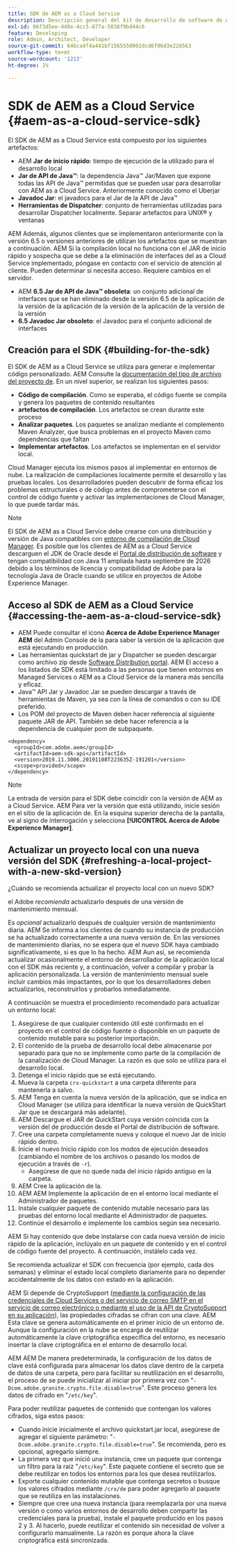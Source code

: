 ```yaml
---
title: SDK de AEM as a Cloud Service
description: Descripción general del kit de desarrollo de software de AEM as a Cloud Service
exl-id: 06f3d5ee-440e-4cc5-877a-5038f9bd44c6
feature: Developing
role: Admin, Architect, Developer
source-git-commit: 646ca4f4a441bf1565558002dcd6f96d3e228563
workflow-type: tm+mt
source-wordcount: '1213'
ht-degree: 1%

---
```


# SDK de AEM as a Cloud Service {#aem-as-a-cloud-service-sdk}

El SDK de AEM as a Cloud Service está compuesto por los siguientes artefactos:

* AEM **Jar de inicio rápido**: tiempo de ejecución de la utilizado para el desarrollo local
* **Jar de API de Java™**: la dependencia Java™ Jar/Maven que expone todas las API de Java™ permitidas que se pueden usar para desarrollar con AEM as a Cloud Service. Anteriormente conocido como el Uberjar
* **Javadoc Jar**: el javadocs para el Jar de la API de Java™
* **Herramientas de Dispatcher**: conjunto de herramientas utilizadas para desarrollar Dispatcher localmente. Separar artefactos para UNIX® y ventanas

AEM Además, algunos clientes que se implementaron anteriormente con la versión 6.5 o versiones anteriores de utilizan los artefactos que se muestran a continuación. AEM Si la compilación local no funciona con el JAR de inicio rápido y sospecha que se debe a la eliminación de interfaces del as a Cloud Service implementado, póngase en contacto con el servicio de atención al cliente. Pueden determinar si necesita acceso. Requiere cambios en el servidor.

* AEM **6.5 Jar de API de Java™ obsoleta**: un conjunto adicional de interfaces que se han eliminado desde la versión 6.5 de la aplicación de la versión de la aplicación de la versión de la aplicación de la versión de la versión
* **6.5 Javadoc Jar obsoleto**: el Javadoc para el conjunto adicional de interfaces

## Creación para el SDK {#building-for-the-sdk}

El SDK de AEM as a Cloud Service se utiliza para generar e implementar código personalizado. AEM Consulte la [documentación del tipo de archivo del proyecto de](https://experienceleague.adobe.com/docs/experience-manager-core-components/using/developing/archetype/using.html?lang=es). En un nivel superior, se realizan los siguientes pasos:

* **Código de compilación**. Como se esperaba, el código fuente se compila y genera los paquetes de contenido resultantes
* **artefactos de compilación**. Los artefactos se crean durante este proceso
* **Analizar paquetes**. Los paquetes se analizan mediante el complemento Maven Analyzer, que busca problemas en el proyecto Maven como dependencias que faltan
* **Implementar artefactos**. Los artefactos se implementan en el servidor local.

Cloud Manager ejecuta los mismos pasos al implementar en entornos de nube. La realización de compilaciones localmente permite el desarrollo y las pruebas locales. Los desarrolladores pueden descubrir de forma eficaz los problemas estructurales o de código antes de comprometerse con el control de código fuente y activar las implementaciones de Cloud Manager, lo que puede tardar más.

>[!NOTE]
>
>El SDK de AEM as a Cloud Service debe crearse con una distribución y versión de Java compatibles con [entorno de compilación de Cloud Manager](/help/implementing/cloud-manager/getting-access-to-aem-in-cloud/build-environment-details.md). Es posible que los clientes de AEM as a Cloud Service descarguen el JDK de Oracle desde el [Portal de distribución de software](https://experience.adobe.com/#/downloads/content/software-distribution/es-es/aemcloud.html) y tengan compatibilidad con Java 11 ampliada hasta septiembre de 2026 debido a los términos de licencia y compatibilidad de Adobe para la tecnología Java de Oracle cuando se utilice en proyectos de Adobe Experience Manager.

## Acceso al SDK de AEM as a Cloud Service {#accessing-the-aem-as-a-cloud-service-sdk}

* AEM Puede consultar el icono **Acerca de Adobe Experience Manager AEM** del Admin Console de la para saber la versión de la aplicación que está ejecutando en producción.
* Las herramientas quickstart de jar y Dispatcher se pueden descargar como archivo zip desde [Software Distribution portal](https://experience.adobe.com/#/downloads/content/software-distribution/es-es/aemcloud.html). AEM El acceso a los listados de SDK está limitado a las personas que tienen entornos en Managed Services o AEM as a Cloud Service de la manera más sencilla y eficaz.
* Java™ API Jar y Javadoc Jar se pueden descargar a través de herramientas de Maven, ya sea con la línea de comandos o con su IDE preferido.
* Los POM del proyecto de Maven deben hacer referencia al siguiente paquete JAR de API. También se debe hacer referencia a la dependencia de cualquier pom de subpaquete.

```
<dependency>
  <groupId>com.adobe.aem</groupId>
  <artifactId>aem-sdk-api</artifactId>
  <version>2019.11.3006.20191108T223635Z-191201</version>
  <scope>provided</scope>
</dependency>
```

>[!NOTE]
>
>La entrada de versión para el SDK debe coincidir con la versión de AEM as a Cloud Service. AEM Para ver la versión que está utilizando, inicie sesión en el sitio de la aplicación de. En la esquina superior derecha de la pantalla, ve al signo de interrogación y selecciona **[!UICONTROL Acerca de Adobe Experience Manager]**.


## Actualizar un proyecto local con una nueva versión del SDK {#refreshing-a-local-project-with-a-new-skd-version}

¿Cuándo se recomienda actualizar el proyecto local con un nuevo SDK?

el Adobe *recomienda* actualizarlo después de una versión de mantenimiento mensual.

Es *opcional* actualizarlo después de cualquier versión de mantenimiento diaria. AEM Se informa a los clientes de cuando su instancia de producción se ha actualizado correctamente a una nueva versión de. En las versiones de mantenimiento diarias, no se espera que el nuevo SDK haya cambiado significativamente, si es que lo ha hecho. AEM Aun así, se recomienda actualizar ocasionalmente el entorno de desarrollador de la aplicación local con el SDK más reciente y, a continuación, volver a compilar y probar la aplicación personalizada. La versión de mantenimiento mensual suele incluir cambios más impactantes, por lo que los desarrolladores deben actualizarlos, reconstruirlos y probarlos inmediatamente.

A continuación se muestra el procedimiento recomendado para actualizar un entorno local:

1. Asegúrese de que cualquier contenido útil esté confirmado en el proyecto en el control de código fuente o disponible en un paquete de contenido mutable para su posterior importación.
1. El contenido de la prueba de desarrollo local debe almacenarse por separado para que no se implemente como parte de la compilación de la canalización de Cloud Manager. La razón es que solo se utiliza para el desarrollo local.
1. Detenga el inicio rápido que se está ejecutando.
1. Mueva la carpeta `crx-quickstart` a una carpeta diferente para mantenerla a salvo.
1. AEM Tenga en cuenta la nueva versión de la aplicación, que se indica en Cloud Manager (se utiliza para identificar la nueva versión de QuickStart Jar que se descargará más adelante).
1. AEM Descargue el JAR de QuickStart cuya versión coincida con la versión del de producción desde el Portal de distribución de software.
1. Cree una carpeta completamente nueva y coloque el nuevo Jar de inicio rápido dentro.
1. Inicie el nuevo Inicio rápido con los modos de ejecución deseados (cambiando el nombre de los archivos o pasando los modos de ejecución a través de `-r`).
   * Asegúrese de que no quede nada del inicio rápido antiguo en la carpeta.
1. AEM Cree la aplicación de la.
1. AEM AEM Implemente la aplicación de en el entorno local mediante el Administrador de paquetes.
1. Instale cualquier paquete de contenido mutable necesario para las pruebas del entorno local mediante el Administrador de paquetes.
1. Continúe el desarrollo e implemente los cambios según sea necesario.

AEM Si hay contenido que debe instalarse con cada nueva versión de inicio rápido de la aplicación, inclúyalo en un paquete de contenido y en el control de código fuente del proyecto. A continuación, instálelo cada vez.

Se recomienda actualizar el SDK con frecuencia (por ejemplo, cada dos semanas) y eliminar el estado local completo diariamente para no depender accidentalmente de los datos con estado en la aplicación.

AEM Si depende de CryptoSupport ([mediante la configuración de las credenciales de Cloud Services o del servicio de correo SMTP en el servicio de correo electrónico o mediante el uso de la API de CryptoSupport en su aplicación](https://developer.adobe.com/experience-manager/reference-materials/cloud-service/javadoc/com/adobe/granite/crypto/CryptoSupport.html)), las propiedades cifradas se cifran con una clave. AEM Esta clave se genera automáticamente en el primer inicio de un entorno de. Aunque la configuración en la nube se encarga de reutilizar automáticamente la clave criptográfica específica del entorno, es necesario insertar la clave criptográfica en el entorno de desarrollo local.

AEM AEM De manera predeterminada, la configuración de los datos de clave está configurada para almacenar los datos clave dentro de la carpeta de datos de una carpeta, pero para facilitar su reutilización en el desarrollo, el proceso de se puede inicializar al iniciar por primera vez con &quot;`-Dcom.adobe.granite.crypto.file.disable=true`&quot;. Este proceso genera los datos de cifrado en &quot;`/etc/key`&quot;.

Para poder reutilizar paquetes de contenido que contengan los valores cifrados, siga estos pasos:

* Cuando inicie inicialmente el archivo quickstart.jar local, asegúrese de agregar el siguiente parámetro: &quot;`-Dcom.adobe.granite.crypto.file.disable=true`&quot;. Se recomienda, pero es opcional, agregarlo siempre.
* La primera vez que inició una instancia, cree un paquete que contenga un filtro para la raíz &quot;`/etc/key`&quot;. Este paquete contiene el secreto que se debe reutilizar en todos los entornos para los que desea reutilizarlos.
* Exporte cualquier contenido mutable que contenga secretos o busque los valores cifrados mediante `/crx/de` para poder agregarlo al paquete que se reutiliza en las instalaciones.
* Siempre que cree una nueva instancia (para reemplazarla por una nueva versión o como varios entornos de desarrollo deben compartir las credenciales para la prueba), instale el paquete producido en los pasos 2 y 3. Al hacerlo, puede reutilizar el contenido sin necesidad de volver a configurarlo manualmente. La razón es porque ahora la clave criptográfica está sincronizada.
